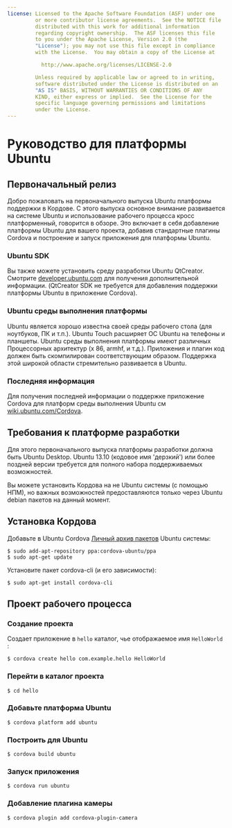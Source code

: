 ```yaml
---
license: Licensed to the Apache Software Foundation (ASF) under one
         or more contributor license agreements.  See the NOTICE file
         distributed with this work for additional information
         regarding copyright ownership.  The ASF licenses this file
         to you under the Apache License, Version 2.0 (the
         "License"); you may not use this file except in compliance
         with the License.  You may obtain a copy of the License at

           http://www.apache.org/licenses/LICENSE-2.0

         Unless required by applicable law or agreed to in writing,
         software distributed under the License is distributed on an
         "AS IS" BASIS, WITHOUT WARRANTIES OR CONDITIONS OF ANY
         KIND, either express or implied.  See the License for the
         specific language governing permissions and limitations
         under the License.
---
```


# Руководство для платформы Ubuntu

## Первоначальный релиз

Добро пожаловать на первоначального выпуска Ubuntu платформы поддержки в Кордове. С этого выпуска основное внимание развивается на системе Ubuntu и использование рабочего процесса кросс платформенный, говорится в обзоре. Это включает в себя добавление платформы Ubuntu для вашего проекта, добавив стандартные плагины Cordova и построение и запуск приложения для платформы Ubuntu.

### Ubuntu SDK

Вы также можете установить среду разработки Ubuntu QtCreator. Смотрите [developer.ubuntu.com][1] для получения дополнительной информации. (QtCreator SDK не требуется для добавления поддержки платформы Ubuntu в приложение Cordova).

 [1]: http://developer.ubuntu.com

### Ubuntu среды выполнения платформы

Ubuntu является хорошо известна своей среды рабочего стола (для ноутбуков, ПК и т.п.). Ubuntu Touch расширяет ОС Ubuntu на телефоны и планшеты. Ubuntu среды выполнения платформы имеют различных Процессорных архитектур (x 86, armhf, и т.д.). Приложения и плагин код должен быть скомпилирован соответствующим образом. Поддержка этой широкой области стремительно развивается в Ubuntu.

### Последняя информация

Для получения последней информации о поддержке приложение Cordova для платформ среды выполнения Ubuntu см [wiki.ubuntu.com/Cordova][2].

 [2]: http://wiki.ubuntu.com/Cordova

## Требования к платформе разработки

Для этого первоначального выпуска платформы разработки должна быть Ubuntu Desktop. Ubuntu 13.10 (кодовое имя 'дерзкий') или более поздней версии требуется для полного набора поддерживаемых возможностей.

Вы можете установить Кордова на не Ubuntu системы (с помощью НПМ), но важных возможностей предоставляются только через Ubuntu debian пакетов на данный момент.

## Установка Кордова

Добавьте в Ubuntu Cordova [Личный архив пакетов][3] Ubuntu системы:

 [3]: https://launchpad.net/~cordova-ubuntu/+archive/ppa

    $ sudo add-apt-repository ppa:cordova-ubuntu/ppa
    $ sudo apt-get update
    

Установите пакет cordova-cli (и его зависимости):

    $ sudo apt-get install cordova-cli
    

## Проект рабочего процесса

### Создание проекта

Создает приложение в `hello` каталог, чье отображаемое имя `HelloWorld` :

    $ cordova create hello com.example.hello HelloWorld
    

### Перейти в каталог проекта

    $ cd hello
    

### Добавьте платформа Ubuntu

    $ cordova platform add ubuntu
    

### Построить для Ubuntu

    $ cordova build ubuntu
    

### Запуск приложения

    $ cordova run ubuntu
    

### Добавление плагина камеры

    $ cordova plugin add cordova-plugin-camera